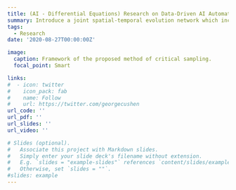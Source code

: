 ```yaml
---
title: (AI - Differential Equations) Research on Data-Driven AI Automated Scientific Exploration Topics.
summary: Introduce a joint spatial-temporal evolution network which incorporates spatial dynamics modeling into the temporal evolution prediction for robust learning the evolution operator with very few samples. Our approach can iscover new locations to collect more critical samples based on multi-step reciprocal prediction error generated by a prediction loop of forward and backward networks.
tags:
  - Research
date: '2020-08-27T00:00:00Z'

image:
  caption: Framework of the proposed method of critical sampling.
  focal_point: Smart

links:
#  - icon: twitter
#    icon_pack: fab
#    name: Follow
#    url: https://twitter.com/georgecushen
url_code: ''
url_pdf: ''
url_slides: ''
url_video: ''

# Slides (optional).
#   Associate this project with Markdown slides.
#   Simply enter your slide deck's filename without extension.
#   E.g. `slides = "example-slides"` references `content/slides/example-slides.md`.
#   Otherwise, set `slides = ""`.
#slides: example
---
```



